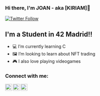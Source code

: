 ### Hi there, I'm JOAN - aka [KIRIAM]👋

[![Twitter Follow](https://img.shields.io/twitter/follow/codeSTACKr?color=1DA1F2&logo=twitter&style=for-the-badge)](https://twitter.com/_Kiriam)

## I'm a Student in 42 Madrid!!

- 💻 I’m currently learning C
- 🖼 I’m looking to learn about NFT trading
- 🎮 I also love playing videogames

### Connect with me:

[<img align="left" alt="KiriamBlu | Twitter" width="22px" src="https://cdn.jsdelivr.net/npm/simple-icons@v3/icons/twitter.svg" />][twitter]
[<img align="left" alt="KiriamBlu | LinkedIn" width="22px" src="https://cdn.jsdelivr.net/npm/simple-icons@v3/icons/linkedin.svg" />][linkedin]
[<img align="left" alt="KiriamBlu | Instagram" width="22px" src="https://cdn.jsdelivr.net/npm/simple-icons@v3/icons/instagram.svg" />][instagram]


<br />
<br />

</details>

[twitter]: https://twitter.com/_Kiriam
[instagram]: https://www.instagram.com/__kiriam/
[linkedin]: https://linkedin.com/in/Joan_Sanfelipe
